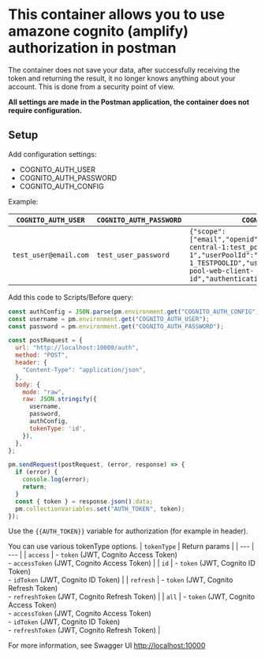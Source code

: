 # This container allows you to use amazone cognito (amplify) authorization in postman

The container does not save your data, after successfully receiving the token and returning the result, it no longer knows anything about your account. This is done from a security point of view.

**All settings are made in the Postman application, the container does not require configuration.**

## Setup

Add configuration settings:

- COGNITO_AUTH_USER
- COGNITO_AUTH_PASSWORD
- COGNITO_AUTH_CONFIG

Example:

| `COGNITO_AUTH_USER` | `COGNITO_AUTH_PASSWORD` | `COGNITO_AUTH_CONFIG` |
| --- | --- | --- |
| `test_user@email.com` | `test_user_password` | `{"scope":["email","openid"],"identityPoolId":"us-central-1:test_pool_id","region":"us-central-1","userPoolId":"us-central-1_TESTPOOLID","userPoolWebClientId":"test-pool-web-client-id","authenticationFlowType":"USER_SRP_AUTH"}` |

Add this code to Scripts/Before query:

```js
const authConfig = JSON.parse(pm.environment.get("COGNITO_AUTH_CONFIG"));
const username = pm.environment.get("COGNITO_AUTH_USER");
const password = pm.environment.get("COGNITO_AUTH_PASSWORD");

const postRequest = {
  url: "http://localhost:10000/auth",
  method: "POST",
  header: {
    "Content-Type": "application/json",
  },
  body: {
    mode: "raw",
    raw: JSON.stringify({
      username,
      password,
      authConfig,
      tokenType: 'id',
    }),
  },
};

pm.sendRequest(postRequest, (error, response) => {
  if (error) {
    console.log(error);
    return;
  }
  const { token } = response.json().data;
  pm.collectionVariables.set("AUTH_TOKEN", token);
});
```

Use the `{{AUTH_TOKEN}}` variable for authorization (for example in header).

You can use various tokenType options.
| `tokenType` | Return params |
| --- | --- |
| `access` | - `token` (JWT, Cognito Access Token) <br>- `accessToken` (JWT, Cognito Access Token) |
| `id` | - `token` (JWT, Cognito ID Token) <br>- `idToken` (JWT, Cognito ID Token) |
| `refresh` | - `token` (JWT, Cognito Refresh Token) <br>- `refreshToken` (JWT, Cognito Refresh Token) |
| `all` | - `token` (JWT, Cognito Access Token) <br>- `accessToken` (JWT, Cognito Access Token) <br>- `idToken` (JWT, Cognito ID Token) <br>- `refreshToken` (JWT, Cognito Refresh Token) |

For more information, see Swagger UI [http://localhost:10000](http://localhost:10000)
